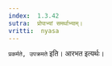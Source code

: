 ```yaml
---
index:  1.3.42
sutra:  प्रोपाभ्यां समर्थाभ्याम्।
vritti:  nyasa
---
```


`प्रकर्मते, उपक्रमते` इति। आरभत इत्यर्थः।
